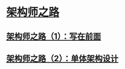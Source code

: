 # [架构师之路](https://blog.csdn.net/jarwis/category_9501142.html)

## [架构师之路（1）：写在前面](https://blog.csdn.net/jarwis/article/details/103001933)

## [架构师之路（2）：单体架构设计](https://blog.csdn.net/jarwis/article/details/103002348)







<comment-comment/>